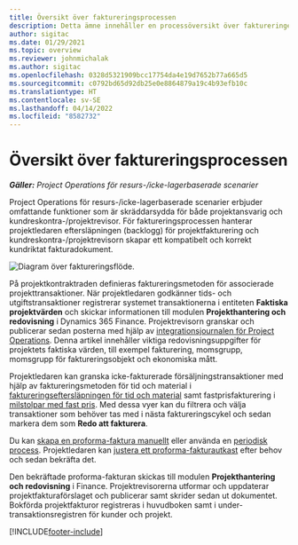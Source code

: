 ```yaml
---
title: Översikt över faktureringsprocessen
description: Detta ämne innehåller en processöversikt över faktureringen i Project Operations för resurs- eller icke-lagerbaserade scenarier.
author: sigitac
ms.date: 01/29/2021
ms.topic: overview
ms.reviewer: johnmichalak
ms.author: sigitac
ms.openlocfilehash: 0328d5321909bcc17754da4e19d7652b77a665d5
ms.sourcegitcommit: c0792bd65d92db25e0e8864879a19c4b93efb10c
ms.translationtype: HT
ms.contentlocale: sv-SE
ms.lasthandoff: 04/14/2022
ms.locfileid: "8582732"
---
```

# <a name="invoicing-process-overview"></a>Översikt över faktureringsprocessen

_**Gäller:** Project Operations för resurs-/icke-lagerbaserade scenarier_

Project Operations för resurs-/icke-lagerbaserade scenarier erbjuder omfattande funktioner som är skräddarsydda för både projektansvarig och kundreskontra-/projektrevisor. För faktureringsprocessen hanterar projektledaren eftersläpningen (backlogg) för projektfakturering och kundreskontra-/projektrevisorn skapar ett kompatibelt och korrekt kundriktat fakturadokument.

![Diagram över faktureringsflöde.](./media/invoicing-flow.png)

På projektkontraktraden definieras faktureringsmetoden för associerade projekttransaktioner. När projektledaren godkänner tids- och utgiftstransaktioner registrerar systemet transaktionerna i entiteten **Faktiska projektvärden** och skickar informationen till modulen **Projekthantering och redovisning** i Dynamics 365 Finance. Projektrevisorn granskar och publicerar sedan posterna med hjälp av [integrationsjournalen för Project Operations](../project-accounting/project-operations-integration-journal.md). Denna artikel innehåller viktiga redovisningsuppgifter för projektets faktiska värden, till exempel fakturering, momsgrupp, momsgrupp för faktureringsobjekt och ekonomiska mått.

Projektledaren kan granska icke-fakturerade försäljningstransaktioner med hjälp av faktureringsmetoden för tid och material i [faktureringseftersläpningen för tid och material](../proforma-invoicing/manage-billing-backlog.md#time-and-material-billing-backlog) samt fastprisfakturering i [milstolpar med fast pris](../proforma-invoicing/manage-billing-backlog.md#fixed-price-milestones). Med dessa vyer kan du filtrera och välja transaktioner som behöver tas med i nästa faktureringscykel och sedan markera dem som **Redo att fakturera**.

Du kan [skapa en proforma-faktura manuellt](../proforma-invoicing/create-manual-proforma-invoice.md) eller använda en [periodisk process](../proforma-invoicing/configure-automated-invoice-creation.md). Projektledaren kan [justera ett proforma-fakturautkast](../proforma-invoicing/manage-proforma-invoice.md) efter behov och sedan bekräfta det.

Den bekräftade proforma-fakturan skickas till modulen **Projekthantering och redovisning** i Finance. Projektrevisorerna utformar och uppdaterar projektfakturaförslaget och publicerar samt skrider sedan ut dokumentet. Bokförda projektfakturor registreras i huvudboken samt i under-transaktionsregistren för kunder och projekt.


[!INCLUDE[footer-include](../includes/footer-banner.md)]